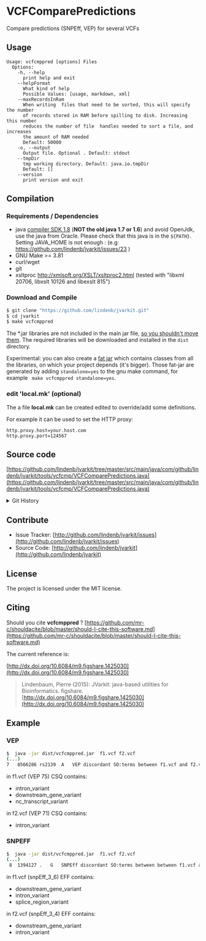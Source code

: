 # VCFComparePredictions

Compare predictions (SNPEff, VEP) for several VCFs


## Usage

```
Usage: vcfcmppred [options] Files
  Options:
    -h, --help
      print help and exit
    --helpFormat
      What kind of help
      Possible Values: [usage, markdown, xml]
    --maxRecordsInRam
      When writing  files that need to be sorted, this will specify the number 
      of records stored in RAM before spilling to disk. Increasing this number 
      reduces the number of file  handles needed to sort a file, and increases 
      the amount of RAM needed
      Default: 50000
    -o, --output
      Output file. Optional . Default: stdout
    --tmpDir
      tmp working directory. Default: java.io.tmpDir
      Default: []
    --version
      print version and exit

```

## Compilation

### Requirements / Dependencies

* java [compiler SDK 1.8](http://www.oracle.com/technetwork/java/index.html) (**NOT the old java 1.7 or 1.6**) and avoid OpenJdk, use the java from Oracle. Please check that this java is in the `${PATH}`. Setting JAVA_HOME is not enough : (e.g: https://github.com/lindenb/jvarkit/issues/23 )
* GNU Make >= 3.81
* curl/wget
* git
* xsltproc http://xmlsoft.org/XSLT/xsltproc2.html (tested with "libxml 20706, libxslt 10126 and libexslt 815")


### Download and Compile

```bash
$ git clone "https://github.com/lindenb/jvarkit.git"
$ cd jvarkit
$ make vcfcmppred
```

The *.jar libraries are not included in the main jar file, [so you shouldn't move them](https://github.com/lindenb/jvarkit/issues/15#issuecomment-140099011 ).
The required libraries will be downloaded and installed in the `dist` directory.

Experimental: you can also create a [fat jar](https://stackoverflow.com/questions/19150811/) which contains classes from all the libraries, on which your project depends (it's bigger). Those fat-jar are generated by adding `standalone=yes` to the gnu make command, for example ` make vcfcmppred standalone=yes`.

### edit 'local.mk' (optional)

The a file **local.mk** can be created edited to override/add some definitions.

For example it can be used to set the HTTP proxy:

```
http.proxy.host=your.host.com
http.proxy.port=124567
```
## Source code 

[https://github.com/lindenb/jvarkit/tree/master/src/main/java/com/github/lindenb/jvarkit/tools/vcfcmp/VCFComparePredictions.java](https://github.com/lindenb/jvarkit/tree/master/src/main/java/com/github/lindenb/jvarkit/tools/vcfcmp/VCFComparePredictions.java)


<details>
<summary>Git History</summary>

```
Mon May 29 12:33:45 2017 +0200 ; cont ; https://github.com/lindenb/jvarkit/commit/870be8e90d7e98d947f73e67ef9965f12f351846
Thu Apr 27 17:22:22 2017 +0200 ; cont jcommander ; https://github.com/lindenb/jvarkit/commit/0a27a246a537d2b48201596067652ea26bfc28d6
Fri Apr 21 18:16:07 2017 +0200 ; scan sv ; https://github.com/lindenb/jvarkit/commit/49b99018811ea6a624e3df556627ebdbf3f16eab
Wed Feb 22 19:07:03 2017 +0100 ; refactor prediction parsers ; https://github.com/lindenb/jvarkit/commit/dc7f7797c60d63cd09d3b7712fb81033cd7022cb
Thu Sep 17 17:25:48 2015 +0200 ; avoid conflict with xml ; https://github.com/lindenb/jvarkit/commit/8e3bd3251228084825b6c945bfde6f808e1fcf8f
Mon Jun 1 15:27:11 2015 +0200 ; change getChrom() to getContig() ; https://github.com/lindenb/jvarkit/commit/5abd60afcdc2d5160164ae6e18087abf66d8fcfe
Tue Feb 24 16:43:03 2015 +0100 ; vcfin : code rewrittern. picky with ALT alleles. #tweet ; https://github.com/lindenb/jvarkit/commit/65ef7741539e89c7a1a1f9cca28c13d531902c96
Fri Jun 20 10:22:32 2014 +0200 ; cont ; https://github.com/lindenb/jvarkit/commit/5db16faf6650512cc3f554d3f1c6a6ffc2935e16
Thu Jun 19 12:01:56 2014 +0200 ; compare predictions ; https://github.com/lindenb/jvarkit/commit/1f6f10a7b7c7f9fa6d4eb8c95ff974f385b884ae
```

</details>

## Contribute

- Issue Tracker: [http://github.com/lindenb/jvarkit/issues](http://github.com/lindenb/jvarkit/issues)
- Source Code: [http://github.com/lindenb/jvarkit](http://github.com/lindenb/jvarkit)

## License

The project is licensed under the MIT license.

## Citing

Should you cite **vcfcmppred** ? [https://github.com/mr-c/shouldacite/blob/master/should-I-cite-this-software.md](https://github.com/mr-c/shouldacite/blob/master/should-I-cite-this-software.md)

The current reference is:

[http://dx.doi.org/10.6084/m9.figshare.1425030](http://dx.doi.org/10.6084/m9.figshare.1425030)

> Lindenbaum, Pierre (2015): JVarkit: java-based utilities for Bioinformatics. figshare.
> [http://dx.doi.org/10.6084/m9.figshare.1425030](http://dx.doi.org/10.6084/m9.figshare.1425030)


## Example

### VEP

```bash
$  java -jar dist/vcfcmppred.jar  f1.vcf f2.vcf 
(...)
7	8566286	rs2139	A	VEP discordant SO:terms between f1.vcf and f2.vcf	[SO:0001619, SO:0001632]
```


in f1.vcf (VEP 75) CSQ contains:

* intron_variant
* downstream_gene_variant
* nc_transcript_variant

in f2.vcf (VEP 71) CSQ contains:

* intron_variant

### SNPEFF

```bash
$  java -jar dist/vcfcmppred.jar  f1.vcf f2.vcf 
(...)
 8	1394127	.	G	SNPEff discordant SO:terms between between f1.vcf and f2.vcf	[SO:0001630]
```

in f1.vcf  (snpEff_3_6) EFF contains:

* downstream_gene_variant
* intron_variant
* splice_region_variant

in f2.vcf  (snpEff_3_4) EFF contains:

* downstream_gene_variant
* intron_variant






